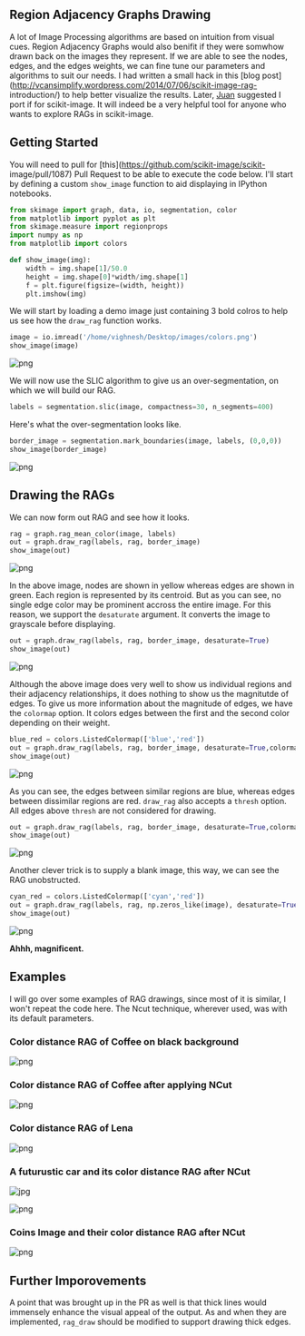 
Region Adjacency Graphs Drawing
-------------------------------

A lot of Image Processing algorithms are based on intuition from visual cues.
Region Adjacency Graphs would also benifit if they were somwhow drawn back on
the images they represent. If we are able to see the nodes, edges, and the edges
weights, we can fine tune our parameters and algorithms to suit our needs. I had
written a small hack in this [blog
post](http://vcansimplify.wordpress.com/2014/07/06/scikit-image-rag-
introduction/) to help better visualize the results. Later,
[Juan](http://www.janelia.org/people/juan-nunez-iglesias) suggested I port if
for scikit-image. It will indeed be a very helpful tool for anyone who wants to
explore RAGs in scikit-image.

## Getting Started

You will need to pull for [this](https://github.com/scikit-image/scikit-
image/pull/1087) Pull Request to be able to execute the code below. I'll start
by defining a custom `show_image` function to aid displaying in IPython
notebooks.


```python
from skimage import graph, data, io, segmentation, color
from matplotlib import pyplot as plt
from skimage.measure import regionprops
import numpy as np
from matplotlib import colors

def show_image(img):
    width = img.shape[1]/50.0
    height = img.shape[0]*width/img.shape[1]
    f = plt.figure(figsize=(width, height))
    plt.imshow(img)
```

We will start by loading a demo image just containing 3 bold colros to help us
see how the `draw_rag` function works.

```python
image = io.imread('/home/vighnesh/Desktop/images/colors.png')
show_image(image)
```

![png](rag_draw_files/rag_draw_3_0.png)


We will now use the SLIC algorithm to give us an over-segmentation, on which we
will build our RAG.

```python
labels = segmentation.slic(image, compactness=30, n_segments=400)
```
Here's what the over-segmentation looks like.

```python
border_image = segmentation.mark_boundaries(image, labels, (0,0,0))
show_image(border_image)
```

![png](rag_draw_files/rag_draw_7_0.png)

## Drawing the RAGs
We can now form out RAG and see how it looks.

```python
rag = graph.rag_mean_color(image, labels)
out = graph.draw_rag(labels, rag, border_image)
show_image(out)
```

![png](rag_draw_files/rag_draw_9_1.png)


In the above image, nodes are shown in yellow whereas edges are shown in green.
Each region is represented by its centroid. But as you can see, no single edge
color may be prominent accross the entire image. For this reason, we support the
`desaturate` argument. It converts the image to grayscale before displaying.

```python
out = graph.draw_rag(labels, rag, border_image, desaturate=True)
show_image(out)
```

![png](rag_draw_files/rag_draw_11_0.png)


Although the above image does very well to show us individual regions and their
adjacency relationships, it does nothing to show us the magnitutde of edges. To
give us more information about the magnitude of edges, we have the `colormap`
option. It colors edges between the first and the second color depending on
their weight.

```python
blue_red = colors.ListedColormap(['blue','red'])
out = graph.draw_rag(labels, rag, border_image, desaturate=True,colormap=blue_red)
show_image(out)
```

![png](rag_draw_files/rag_draw_13_0.png)


As you can see, the edges between similar regions are blue, whereas edges
between dissimilar regions are red. `draw_rag` also accepts a `thresh` option.
All edges above `thresh` are not considered for drawing.


```python
out = graph.draw_rag(labels, rag, border_image, desaturate=True,colormap=blue_red, thresh=10)
show_image(out)
```

![png](rag_draw_files/rag_draw_15_0.png)


Another clever trick is to supply a blank image, this way, we can see the RAG
unobstructed.

```python
cyan_red = colors.ListedColormap(['cyan','red'])
out = graph.draw_rag(labels, rag, np.zeros_like(image), desaturate=True,colormap=cyan_red)
show_image(out)
````

![png](rag_draw_files/rag_draw_17_0.png)


**Ahhh, magnificent.**

## Examples
I will go over some examples of RAG drawings, since most of it is similar, I won't repeat the 
code here. The Ncut technique, wherever used, was with its default parameters.

### Color distance RAG of Coffee on black background
![png](rag_draw_files/cup1.png)

### Color distance RAG of Coffee after applying NCut
![png](rag_draw_files/cup2.png)

### Color distance RAG of Lena
![png](rag_draw_files/lena.png)

### A futurustic car and its color distance RAG after NCut
![jpg](rag_draw_files/car.jpg)


![png](rag_draw_files/car.png)

### Coins Image and their color distance RAG after NCut
![png](rag_draw_files/coins.png)


## Further Imporovements
A point that was brought up in the PR as well is that thick lines would immensely enhance the visual
appeal of the output. As and when they are implemented, `rag_draw` should be modified to support drawing
thick edges.
